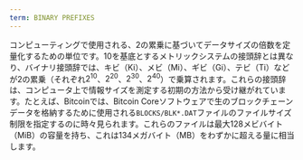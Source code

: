 ```yaml
---
term: BINARY PREFIXES
---
```


コンピューティングで使用される、2の累乗に基づいてデータサイズの倍数を定量化するための単位です。10を基底とするメトリックシステムの接頭辞とは異なり、バイナリ接頭辞では、キビ（Ki）、メビ（Mi）、ギビ（Gi）、テビ（Ti）などが2の累乗（それぞれ$2^{10}$、$2^{20}$、$2^{30}$、$2^{40}$）で乗算されます。これらの接頭辞は、コンピュータ上で情報サイズを測定する初期の方法から受け継がれています。たとえば、Bitcoinでは、Bitcoin Coreソフトウェアで生のブロックチェーンデータを格納するために使用される`BLOCKS/BLK*.DAT`ファイルのファイルサイズ制限を指定するのに時々見られます。これらのファイルは最大128メビバイト（MiB）の容量を持ち、これは134メガバイト（MB）をわずかに超える量に相当します。